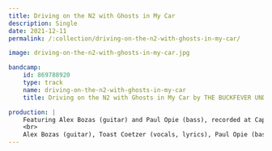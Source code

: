 ```yaml
---
title: Driving on the N2 with Ghosts in My Car
description: Single
date: 2021-12-11
permalink: /:collection/driving-on-the-n2-with-ghosts-in-my-car/

image: driving-on-the-n2-with-ghosts-in-my-car.jpg

bandcamp:
    id: 869788920
    type: track
    name: driving-on-the-n2-with-ghosts-in-my-car
    title: Driving on the N2 with Ghosts in My Car by THE BUCKFEVER UNDERGROUND

production: |
    Featuring Alex Bozas (guitar) and Paul Opie (bass), recorded at Cape Audio College on 17 May 2021.<br>
    <br>
    Alex Bozas (guitar), Toast Coetzer (vocals, lyrics), Paul Opie (bass) and Stephen Timm (drums). Recorded during a live-stream at Cape Audio College on 17 May 2021 by a team of students under supervision of Ian Watson. Mixed and mastered: Stephen Timm. Cover artwork & design: Alice Inggs. Thanks to everyone!
---
```


